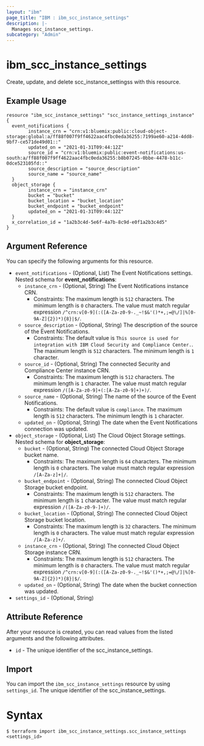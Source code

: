 ```yaml
---
layout: "ibm"
page_title: "IBM : ibm_scc_instance_settings"
description: |-
  Manages scc_instance_settings.
subcategory: "Admin"
---
```


# ibm_scc_instance_settings

Create, update, and delete scc_instance_settingss with this resource.

## Example Usage

```hcl
resource "ibm_scc_instance_settings" "scc_instance_settings_instance" {
  event_notifications {
		instance_crn = "crn:v1:bluemix:public:cloud-object-storage:global:a/ff88f007f9ff4622aac4fbc0eda36255:7199ae60-a214-4dd8-9bf7-ce571de49d01::"
		updated_on = "2021-01-31T09:44:12Z"
		source_id = "crn:v1:bluemix:public:event-notifications:us-south:a/ff88f007f9ff4622aac4fbc0eda36255:b8b07245-0bbe-4478-b11c-0dce523105fd::"
		source_description = "source_description"
		source_name = "source_name"
  }
  object_storage {
		instance_crn = "instance_crn"
		bucket = "bucket"
		bucket_location = "bucket_location"
		bucket_endpoint = "bucket_endpoint"
		updated_on = "2021-01-31T09:44:12Z"
  }
  x_correlation_id = "1a2b3c4d-5e6f-4a7b-8c9d-e0f1a2b3c4d5"
}
```

## Argument Reference

You can specify the following arguments for this resource.

* `event_notifications` - (Optional, List) The Event Notifications settings.
Nested schema for **event_notifications**:
	* `instance_crn` - (Optional, String) The Event Notifications instance CRN.
	  * Constraints: The maximum length is `512` characters. The minimum length is `0` characters. The value must match regular expression `/^crn:v[0-9](:([A-Za-z0-9-._~!$&'()*+,;=@\/]|%[0-9A-Z]{2})*){8}|$/`.
	* `source_description` - (Optional, String) The description of the source of the Event Notifications.
	  * Constraints: The default value is `This source is used for integration with IBM Cloud Security and Compliance Center.`. The maximum length is `512` characters. The minimum length is `1` character.
	* `source_id` - (Optional, String) The connected Security and Compliance Center instance CRN.
	  * Constraints: The maximum length is `512` characters. The minimum length is `1` character. The value must match regular expression `/([A-Za-z0-9]+(:[A-Za-z0-9]+)+)/`.
	* `source_name` - (Optional, String) The name of the source of the Event Notifications.
	  * Constraints: The default value is `compliance`. The maximum length is `512` characters. The minimum length is `1` character.
	* `updated_on` - (Optional, String) The date when the Event Notifications connection was updated.
* `object_storage` - (Optional, List) The Cloud Object Storage settings.
Nested schema for **object_storage**:
	* `bucket` - (Optional, String) The connected Cloud Object Storage bucket name.
	  * Constraints: The maximum length is `64` characters. The minimum length is `0` characters. The value must match regular expression `/[A-Za-z]+|/`.
	* `bucket_endpoint` - (Optional, String) The connected Cloud Object Storage bucket endpoint.
	  * Constraints: The maximum length is `512` characters. The minimum length is `1` character. The value must match regular expression `/([A-Za-z0-9-]+)/`.
	* `bucket_location` - (Optional, String) The connected Cloud Object Storage bucket location.
	  * Constraints: The maximum length is `32` characters. The minimum length is `0` characters. The value must match regular expression `/[A-Za-z]+/`.
	* `instance_crn` - (Optional, String) The connected Cloud Object Storage instance CRN.
	  * Constraints: The maximum length is `512` characters. The minimum length is `0` characters. The value must match regular expression `/^crn:v[0-9](:([A-Za-z0-9-._~!$&'()*+,;=@\/]|%[0-9A-Z]{2})*){8}|$/`.
	* `updated_on` - (Optional, String) The date when the bucket connection was updated.
* `settings_id` - (Optional, String) 

## Attribute Reference

After your resource is created, you can read values from the listed arguments and the following attributes.

* `id` - The unique identifier of the scc_instance_settings.


## Import

You can import the `ibm_scc_instance_settings` resource by using `settings_id`. The unique identifier of the scc_instance_settings.

# Syntax
```
$ terraform import ibm_scc_instance_settings.scc_instance_settings <settings_id>
```
